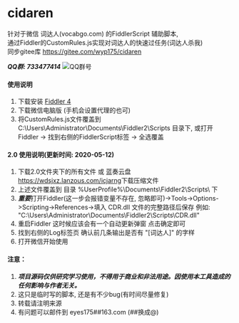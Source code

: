 # cidaren
针对于微信 词达人(vocabgo.com) 的FiddlerScript 辅助脚本,  
通过Fiddler的CustomRules.js实现对词达人的快速过任务(词达人杀我)  
同步gitee库 <https://gitee.com/wyp175/cidaren>  

***QQ群: 733477414***
![QQ群号](http://p.ananas.chaoxing.com/star3/origin/07fec01c4e124b7985ca15cb6f25c5f0.png)  

#### 使用说明

1.  下载安装 [Fiddler 4 ](https://www.telerik.com/fiddler)
2.  下载微信电脑版 (手机会设置代理的也可)
3.  将CustomRules.js文件覆盖到 C:\Users\Administrator\Documents\Fiddler2\Scripts 目录下, 
    或打开Fiddler -> 找到右侧的FiddlerScript标签 -> 全选覆盖

#### 2.0 使用说明(更新时间: 2020-05-12)
1.  下载2.0文件夹下的所有文件 或 蓝奏云盘<https://wdsjxz.lanzous.com/icjarng>下载压缩文件  
2.  上述文件覆盖到 目录 %UserProfile%\Documents\Fiddler2\Scripts\ 下  
3.  ***重要***打开Fiddler(这一步会报错变量不存在, 忽略即可)->Tools->Options->Scripting->References->填入 CDR.dll 文件的完整路径后保存 例如: "C:\Users\Administrator\Documents\Fiddler2\Scripts\CDR.dll"  
4.  重启Fiddler 这时候应该会有一个自动更新弹窗 点击确定即可  
5.  找到右侧的Log标签页 确认前几条输出是否有 "[词达人]" 的字样  
6.  打开微信开始使用

#### 注意： 
1.  ***项目源码仅供研究学习使用，不得用于商业和非法用途。因使用本工具造成的任何影响与作者无关。***
2.  这只是临时写的脚本, 还是有不少bug(有时间尽量修复)
3.  转载请注明来源
4.  有问题可以邮件到 eyes175##163.com (##换成@)



